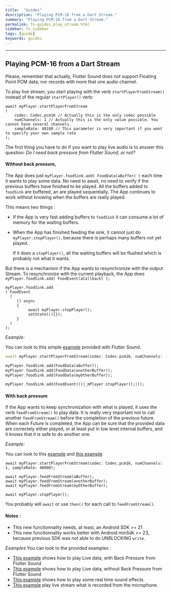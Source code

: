 ```yaml
---
title:  "Guides"
description: "Playing PCM-16 from a Dart Stream."
summary: "Playing PCM-16 from a Dart Stream."
permalink: fs-guides_play_stream.html
sidebar: fs_sidebar
tags: [guide]
keywords: guides
---
```


---------------

## Playing PCM-16 from a Dart Stream

Please, remember that actually, Flutter Sound does not support Floating Point PCM data, nor records with more that one audio channel.

To play live stream, you start playing with the verb `startPlayerFromStream()` instead of the regular `startPlayer()` verb:

```text
await myPlayer.startPlayerFromStream
(
    codec: Codec.pcm16 // Actually this is the only codec possible
    numChannels: 1 // Actually this is the only value possible. You cannot have several channels.
    sampleRate: 48100 // This parameter is very important if you want to specify your own sample rate
);
```

The first thing you have to do if you want to play live audio is to answer this question: _Do I need back pressure from Flutter Sound, or not?_

#### Without back pressure,

The App does just `myPlayer.foodSink.add( FoodData(aBuffer) )` each time it wants to play some data. No need to await, no need to verify if the previous buffers have finished to be played. All the buffers added to `foodSink` are buffered, an are played sequentially. The App continues to work without knowing when the buffers are really played.

This means two things :

* If the App is very fast adding buffers to `foodSink` it can consume a lot of memory for the waiting buffers.
* When the App has finished feeding the sink, it cannot just do `myPlayer.stopPlayer()`, because there is perhaps many buffers not yet played.

  If it does a `stopPlayer()`, all the waiting buffers will be flushed which is probably not what it wants.

But there is a mechanism if the App wants to resynchronize with the output Stream. To resynchronize with the current playback, the App does `myPlayer.foodSink.add( FoodEvent(aCallback) );`

```text
myPlayer.foodSink.add
( FoodEvent
  (
     () async
     {
          await myPlayer.stopPlayer();
          setState((){});
     }
  )
);
```

_Example:_

You can look to this simple [example](https://github.com/dooboolab/flutter_sound/blob/master/flutter_sound/example/lib/livePlaybackWithoutBackPressure/live_playback_without_back_pressure.dart) provided with Flutter Sound.

```dart
await myPlayer.startPlayerFromStream(codec: Codec.pcm16, numChannels: 1, sampleRate: 48000);

myPlayer.foodSink.add(FoodData(aBuffer));
myPlayer.foodSink.add(FoodData(anotherBuffer));
myPlayer.foodSink.add(FoodData(myOtherBuffer));

myPlayer.foodSink.add(FoodEvent((){_mPlayer.stopPlayer();}));
```

#### With back pressure

If the App wants to keep synchronization with what is played, it uses the verb `feedFromStream()` to play data. It is really very important not to call another `feedFromStream()` before the completion of the previous future. When each Future is completed, the App can be sure that the provided data are correctely either played, or at least put in low level internal buffers, and it knows that it is safe to do another one.

_Example:_

You can look to this [example](https://github.com/dooboolab/flutter_sound/blob/master/flutter_sound/example/lib/livePlaybackWithBackPressure/live_playback_with_back_pressure.dart) and [this example](https://github.com/dooboolab/flutter_sound/blob/master/flutter_sound/example/lib/soundEffect/sound_effect.dart)

```text
await myPlayer.startPlayerFromStream(codec: Codec.pcm16, numChannels: 1, sampleRate: 48000);

await myPlayer.feedFromStream(aBuffer);
await myPlayer.feedFromStream(anotherBuffer);
await myPlayer.feedFromStream(myOtherBuffer);

await myPlayer.stopPlayer();
```

You probably will `await` or use `then()` for each call to `feedFromStream()`.

#### Notes :

* This new functionnality needs, at least, an Android SDK &gt;= 21
* This new functionnality works better with Android minSdk &gt;= 23, because previous SDK was not able to do UNBLOCKING `write`.

_Examples_ You can look to the provided examples :

* [This example](flutter_sound_examples_playback_from_stream_2.html) shows how to play Live data, with Back Pressure from Flutter Sound
* [This example](flutter_sound_examples_playback_from_stream_1.html) shows how to play Live data, without Back Pressure from Flutter Sound
* [This example](flutter_sound_examples_sound_effects.html) shows how to play some real time sound effects.
* [This example](flutter_sound_examples_stream_loop.html) play live stream what is recorded from the microphone.

